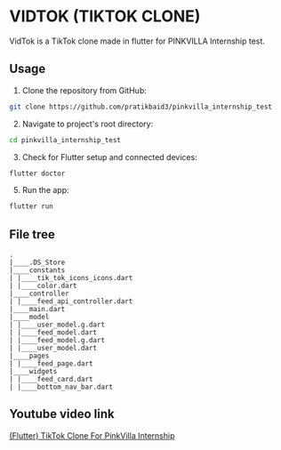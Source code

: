 # VIDTOK (TIKTOK CLONE)

VidTok is a TikTok clone made in flutter for PINKVILLA Internship test.

## Usage

1. Clone the repository from GitHub:

```bash
git clone https://github.com/pratikbaid3/pinkvilla_internship_test
```

2. Navigate to project's root directory:

```bash
cd pinkvilla_internship_test
```

3. Check for Flutter setup and connected devices:

```bash
flutter doctor
```

5. Run the app:

```bash
flutter run
```

## File tree
```
.
|____.DS_Store
|____constants
| |____tik_tok_icons_icons.dart
| |____color.dart
|____controller
| |____feed_api_controller.dart
|____main.dart
|____model
| |____user_model.g.dart
| |____feed_model.dart
| |____feed_model.g.dart
| |____user_model.dart
|____pages
| |____feed_page.dart
|____widgets
| |____feed_card.dart
| |____bottom_nav_bar.dart
```

## Youtube video link
<a href="https://www.youtube.com/watch?v=UrAjnnQv8w8&feature=youtu.be">(Flutter) TikTok Clone For PinkVilla Internship</a>
